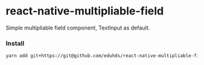 # react-native-multipliable-field

Simple multipliable field component, TextInput as default.

### Install

```sh
yarn add git+https://git@github.com/eduhds/react-native-multipliable-field.git
```
